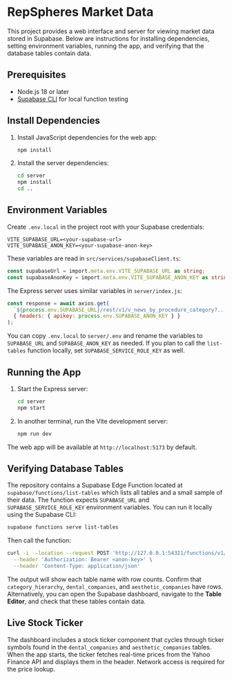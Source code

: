 # RepSpheres Market Data

This project provides a web interface and server for viewing market data stored in Supabase. Below are instructions for installing dependencies, setting environment variables, running the app, and verifying that the database tables contain data.

## Prerequisites

- Node.js 18 or later
- [Supabase CLI](https://supabase.com/docs/guides/cli) for local function testing

## Install Dependencies

1. Install JavaScript dependencies for the web app:
   ```bash
   npm install
   ```
2. Install the server dependencies:
   ```bash
   cd server
   npm install
   cd ..
   ```

## Environment Variables

Create `.env.local` in the project root with your Supabase credentials:

```env
VITE_SUPABASE_URL=<your-supabase-url>
VITE_SUPABASE_ANON_KEY=<your-supabase-anon-key>
```

These variables are read in `src/services/supabaseClient.ts`:

```ts
const supabaseUrl = import.meta.env.VITE_SUPABASE_URL as string;
const supabaseAnonKey = import.meta.env.VITE_SUPABASE_ANON_KEY as string;
```

The Express server uses similar variables in `server/index.js`:

```js
const response = await axios.get(
  `${process.env.SUPABASE_URL}/rest/v1/v_news_by_procedure_category?...`,
  { headers: { apikey: process.env.SUPABASE_ANON_KEY } }
);
```

You can copy `.env.local` to `server/.env` and rename the variables to `SUPABASE_URL` and `SUPABASE_ANON_KEY` as needed. If you plan to call the `list-tables` function locally, set `SUPABASE_SERVICE_ROLE_KEY` as well.

## Running the App

1. Start the Express server:
   ```bash
   cd server
   npm start
   ```
2. In another terminal, run the Vite development server:
   ```bash
   npm run dev
   ```

The web app will be available at `http://localhost:5173` by default.

## Verifying Database Tables

The repository contains a Supabase Edge Function located at `supabase/functions/list-tables` which lists all tables and a small sample of their data. The function expects `SUPABASE_URL` and `SUPABASE_SERVICE_ROLE_KEY` environment variables. You can run it locally using the Supabase CLI:

```bash
supabase functions serve list-tables
```

Then call the function:

```bash
curl -i --location --request POST 'http://127.0.0.1:54321/functions/v1/list-tables' \
  --header 'Authorization: Bearer <anon-key>' \
  --header 'Content-Type: application/json'
```

The output will show each table name with row counts. Confirm that `category_hierarchy`, `dental_companies`, and `aesthetic_companies` have rows. Alternatively, you can open the Supabase dashboard, navigate to the **Table Editor**, and check that these tables contain data.

## Live Stock Ticker

The dashboard includes a stock ticker component that cycles through ticker symbols found in the
`dental_companies` and `aesthetic_companies` tables. When the app starts, the ticker fetches real-time
prices from the Yahoo Finance API and displays them in the header. Network access is required for the
price lookup.

